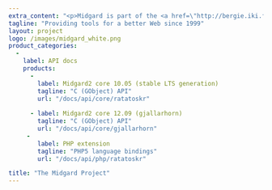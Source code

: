 ```yaml
--- 
extra_content: "<p>Midgard is part of the <a href=\"http://bergie.iki.fi/blog/decoupling_content_management/\">Decoupled Content Management</a> movement and works actively with many related communities like <a href=\"http://www.gnome.org/\">GNOME</a>, <a href=\"http://cmf.symfony.com/\">Symfony CMF</a>, and the <a href=\"http://www.iks-project.eu/\">IKS project</a>.</p><p>Read more about the community's background <a href=\"http://en.wikipedia.org/wiki/Midgard_%28software%29#History\">on Wikipedia</a> or follow the development <a href=\"https://github.com/midgardproject\">on GitHub</a>.</p>"
tagline: "Providing tools for a better Web since 1999"
layout: project
logo: /images/midgard_white.png
product_categories:
  -
    label: API docs
    products:
      -
        label: Midgard2 core 10.05 (stable LTS generation)
        tagline: "C (GObject) API"
        url: "/docs/api/core/ratatoskr"
 
      -	label: Midgard2 core 12.09 (gjallarhorn)
        tagline: "C (GObject) API"
        url: "/docs/api/core/gjallarhorn"
     -
        label: PHP extension
        tagline: "PHP5 language bindings"
        url: "/docs/api/php/ratatoskr"

title: "The Midgard Project"
---
```

